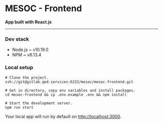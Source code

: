 # MESOC - Frontend

**App built with React.js**

<hr />

### Dev stack

<ul>
    <li>Node.js ~ v10.19.0</li>
    <li>NPM ~ v6.13.4</li>
</ul>

### Local setup

``` shell
# Clone the project.
ssh://git@gitlab.qed.services:6232/mesoc/mesoc-frontend.git

# Get in directory, copy env variables and install packages.
cd mesoc-frontend && cp .env.example .env && npm install

# Start the development server.
npm run start
```

Your local app will run by default on [http://localhost:3000](http://localhost:3000).